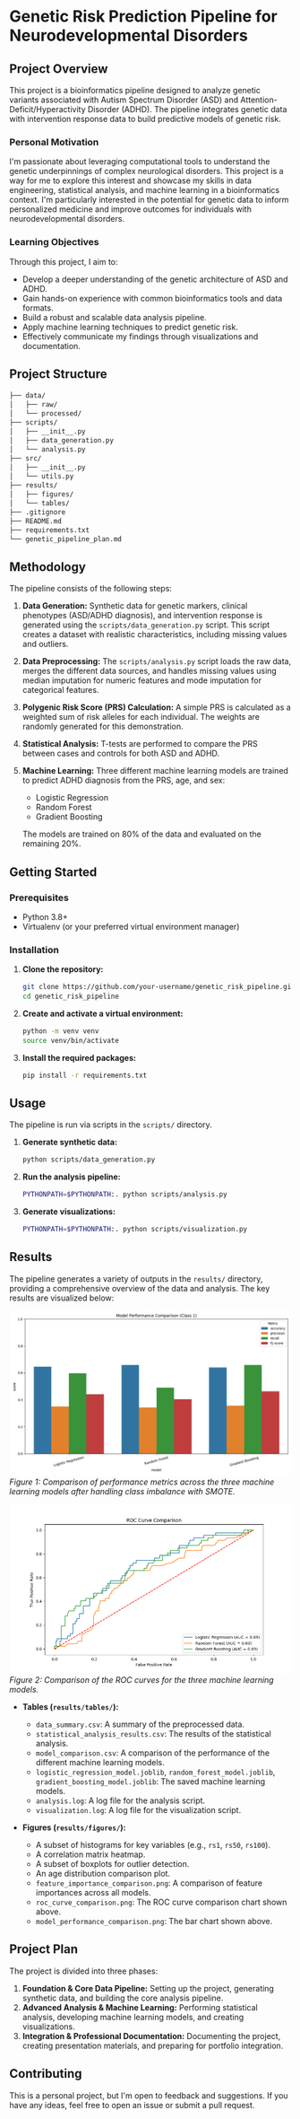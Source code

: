 # Genetic Risk Prediction Pipeline for Neurodevelopmental Disorders

## Project Overview

This project is a bioinformatics pipeline designed to analyze genetic variants associated with Autism Spectrum Disorder (ASD) and Attention-Deficit/Hyperactivity Disorder (ADHD). The pipeline integrates genetic data with intervention response data to build predictive models of genetic risk.

### Personal Motivation

I'm passionate about leveraging computational tools to understand the genetic underpinnings of complex neurological disorders. This project is a way for me to explore this interest and showcase my skills in data engineering, statistical analysis, and machine learning in a bioinformatics context. I'm particularly interested in the potential for genetic data to inform personalized medicine and improve outcomes for individuals with neurodevelopmental disorders.

### Learning Objectives

Through this project, I aim to:

*   Develop a deeper understanding of the genetic architecture of ASD and ADHD.
*   Gain hands-on experience with common bioinformatics tools and data formats.
*   Build a robust and scalable data analysis pipeline.
*   Apply machine learning techniques to predict genetic risk.
*   Effectively communicate my findings through visualizations and documentation.

## Project Structure

```
├── data/
│   ├── raw/
│   └── processed/
├── scripts/
│   ├── __init__.py
│   ├── data_generation.py
│   └── analysis.py
├── src/
│   ├── __init__.py
│   └── utils.py
├── results/
│   ├── figures/
│   └── tables/
├── .gitignore
├── README.md
├── requirements.txt
└── genetic_pipeline_plan.md
```

## Methodology

The pipeline consists of the following steps:

1.  **Data Generation:** Synthetic data for genetic markers, clinical phenotypes (ASD/ADHD diagnosis), and intervention response is generated using the `scripts/data_generation.py` script. This script creates a dataset with realistic characteristics, including missing values and outliers.

2.  **Data Preprocessing:** The `scripts/analysis.py` script loads the raw data, merges the different data sources, and handles missing values using median imputation for numeric features and mode imputation for categorical features.

3.  **Polygenic Risk Score (PRS) Calculation:** A simple PRS is calculated as a weighted sum of risk alleles for each individual. The weights are randomly generated for this demonstration.

4.  **Statistical Analysis:** T-tests are performed to compare the PRS between cases and controls for both ASD and ADHD.

5.  **Machine Learning:** Three different machine learning models are trained to predict ADHD diagnosis from the PRS, age, and sex:
    *   Logistic Regression
    *   Random Forest
    *   Gradient Boosting

    The models are trained on 80% of the data and evaluated on the remaining 20%.

## Getting Started

### Prerequisites

*   Python 3.8+
*   Virtualenv (or your preferred virtual environment manager)

### Installation

1.  **Clone the repository:**

    ```bash
    git clone https://github.com/your-username/genetic_risk_pipeline.git
    cd genetic_risk_pipeline
    ```

2.  **Create and activate a virtual environment:**

    ```bash
    python -m venv venv
    source venv/bin/activate
    ```

3.  **Install the required packages:**

    ```bash
    pip install -r requirements.txt
    ```

## Usage

The pipeline is run via scripts in the `scripts/` directory.

1.  **Generate synthetic data:**

    ```bash
    python scripts/data_generation.py
    ```

2.  **Run the analysis pipeline:**

    ```bash
    PYTHONPATH=$PYTHONPATH:. python scripts/analysis.py
    ```

3.  **Generate visualizations:**

    ```bash
    PYTHONPATH=$PYTHONPATH:. python scripts/visualization.py
    ```

## Results

The pipeline generates a variety of outputs in the `results/` directory, providing a comprehensive overview of the data and analysis. The key results are visualized below:

![Model Performance Comparison](results/figures/model_performance_comparison.png)
*Figure 1: Comparison of performance metrics across the three machine learning models after handling class imbalance with SMOTE.*

![ROC Curve Comparison](results/figures/roc_curve_comparison.png)
*Figure 2: Comparison of the ROC curves for the three machine learning models.*

*   **Tables (`results/tables/`):**
    *   `data_summary.csv`: A summary of the preprocessed data.
    *   `statistical_analysis_results.csv`: The results of the statistical analysis.
    *   `model_comparison.csv`: A comparison of the performance of the different machine learning models.
    *   `logistic_regression_model.joblib`, `random_forest_model.joblib`, `gradient_boosting_model.joblib`: The saved machine learning models.
    *   `analysis.log`: A log file for the analysis script.
    *   `visualization.log`: A log file for the visualization script.

*   **Figures (`results/figures/`):**
    *   A subset of histograms for key variables (e.g., `rs1`, `rs50`, `rs100`).
    *   A correlation matrix heatmap.
    *   A subset of boxplots for outlier detection.
    *   An age distribution comparison plot.
    *   `feature_importance_comparison.png`: A comparison of feature importances across all models.
    *   `roc_curve_comparison.png`: The ROC curve comparison chart shown above.
    *   `model_performance_comparison.png`: The bar chart shown above.

## Project Plan

The project is divided into three phases:

1.  **Foundation & Core Data Pipeline:** Setting up the project, generating synthetic data, and building the core analysis pipeline.
2.  **Advanced Analysis & Machine Learning:** Performing statistical analysis, developing machine learning models, and creating visualizations.
3.  **Integration & Professional Documentation:** Documenting the project, creating presentation materials, and preparing for portfolio integration.

## Contributing

This is a personal project, but I'm open to feedback and suggestions. If you have any ideas, feel free to open an issue or submit a pull request.
